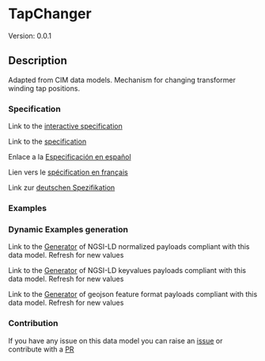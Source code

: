 # TapChanger
Version: 0.0.1

## Description 

Adapted from CIM data models. Mechanism for changing transformer winding tap positions.
### Specification

Link to the [interactive specification](https://swagger.lab.fiware.org/?url=https://raw.githubusercontent.com/smart-data-models/dataModel.EnergyCIM/master/TapChanger/swagger.yaml)

Link to the [specification](https://github.com/smart-data-models/dataModel.EnergyCIM/blob/master/TapChanger/doc/spec.md)

Enlace a la [Especificación en español](https://github.com/smart-data-models/dataModel.EnergyCIM/blob/master/TapChanger/doc/spec_ES.md)

Lien vers le [spécification en français](https://github.com/smart-data-models/dataModel.EnergyCIM/blob/master/TapChanger/doc/spec_FR.md)

Link zur [deutschen Spezifikation](https://github.com/smart-data-models/dataModel.EnergyCIM/blob/master/TapChanger/doc/spec_DE.md)
### Examples
### Dynamic Examples generation

Link to the [Generator](https://smartdatamodels.org/extra/ngsi-ld_generator.php?schemaUrl=https://raw.githubusercontent.com/smart-data-models/dataModel.EnergyCIM/master/TapChanger/schema.json&email=info@smartdatamodels.org) of NGSI-LD normalized payloads compliant with this data model. Refresh for new values

Link to the [Generator](https://smartdatamodels.org/extra/ngsi-ld_generator_keyvalues.php?schemaUrl=https://raw.githubusercontent.com/smart-data-models/dataModel.EnergyCIM/master/TapChanger/schema.json&email=info@smartdatamodels.org) of NGSI-LD keyvalues payloads compliant with this data model. Refresh for new values

Link to the [Generator](https://smartdatamodels.org/extra/geojson_features_generator_v1.0.php?schemaUrl=https://raw.githubusercontent.com/smart-data-models/dataModel.EnergyCIM/master/TapChanger/schema.json&email=info@smartdatamodels.org) of geojson feature format payloads compliant with this data model. Refresh for new values
### Contribution

 If you have any issue on this data model you can raise an [issue](https://github.com/smart-data-models/dataModel.EnergyCIM/issues)  or contribute with a [PR](https://github.com/smart-data-models/dataModel.EnergyCIM/pulls)